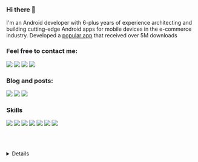 ### Hi there 👋
I'm an Android developer with 6-plus years of experience architecting and building cutting-edge Android apps for mobile devices in the e-commerce industry. Developed a [popular app](https://play.google.com/store/apps/details?id=ir.sep.sesoot&hl=en&gl=US) that received over 5M downloads

### Feel free to contact me:
<a href="https://www.linkedin.com/in/masoudk"><img src="https://img.shields.io/badge/-LinkedIn-blue?style=for-the-badge&logo=Linkedin&logoColor=white"/></a>
<a href="https://t.me/masoud5494"><img src="https://img.shields.io/badge/-Telegram-blue?style=for-the-badge&logo=Telegram&logoColor=white"/></a>
<a href="https://twitter.com/nejadkarimi"><img src="https://img.shields.io/badge/-Twitter-blue?style=for-the-badge&logo=Twitter&logoColor=white"/></a>
<a href="mailto://karimi.masoud5494@gmail.com"><img src="https://img.shields.io/badge/Gmail-D14836?style=for-the-badge&logo=gmail&logoColor=white"/></a>

### Blog and posts:

<a href="https://medium.com/@m.karimi"><img src="https://img.shields.io/badge/Medium-12100E?style=for-the-badge&logo=medium&logoColor=white"/></a>
<a href="https://virgool.io/@m.karimi"><img src="https://img.shields.io/badge/Virgool-blue?style=for-the-badge"/></a>
<a href="https://dev.to/masoudkarimi"><img src="https://img.shields.io/badge/dev.to-0A0A0A?style=for-the-badge&logo=devdotto&logoColor=white"/></a>
<br>

### Skills
<p>
<img src="https://img.shields.io/badge/Heroku-430098?style=for-the-badge&logo=heroku&logoColor=white"/>
<img src="https://img.shields.io/badge/MongoDB-4EA94B?style=for-the-badge&logo=mongodb&logoColor=white"/>
<img src="https://img.shields.io/badge/SQLite-07405E?style=for-the-badge&logo=sqlite&logoColor=white"/>
<img src="https://img.shields.io/badge/gradle-02303A?style=for-the-badge&logo=gradle&logoColor=white"/>
<img src="https://img.shields.io/badge/Android_Studio-3DDC84?style=for-the-badge&logo=android-studio&logoColor=white"/>
<img src="https://img.shields.io/badge/Java-ED8B00?style=for-the-badge&logo=java&logoColor=white"/>
<img src="https://img.shields.io/badge/Kotlin-0095D5?&style=for-the-badge&logo=kotlin&logoColor=white"/>
</p>

<!-- 
<br><br>
  <img align="left" alt="MasoudKarimi's GitHub Stats" src="https://github-readme-stats.vercel.app/api/top-langs/?username=masoudkarimi&show_icons=true&hide_border=false&title_color=ff652f&icon_color=FFE400&bg_color=09131B&text_color=ffffff&border_color=0c1a25" />
-->

<br><br>

<details>
  <img align="left" alt="Masoud Karimi's GitHub Stats" src="https://github-readme-stats.vercel.app/api?username=masoudkarimi&show_icons=true&hide_border=false&title_color=ff652f&icon_color=FFE400&bg_color=09131B&text_color=ffffff&border_color=0c1a25" />
</details>
